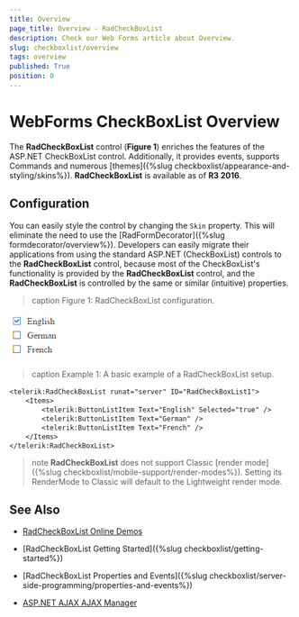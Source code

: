 ```yaml
---
title: Overview
page_title: Overview - RadCheckBoxList
description: Check our Web Forms article about Overview.
slug: checkboxlist/overview
tags: overview
published: True
position: 0
---
```


# WebForms CheckBoxList Overview

The **RadCheckBoxList** control (**Figure 1**) enriches the features of the ASP.NET CheckBoxList control. Additionally, it provides events, supports Commands and numerous [themes]({%slug checkboxlist/appearance-and-styling/skins%}). **RadCheckBoxList** is available as of **R3 2016**.

## Configuration
You can easily style the control by changing the `Skin` property. This will eliminate the need to use the [RadFormDecorator]({%slug formdecorator/overview%}). Developers can easily migrate their applications from using the standard ASP.NET (CheckBoxList) controls to the **RadCheckBoxList** control, because most of the CheckBoxList's functionality is provided by the **RadCheckBoxList** control, and the **RadCheckBoxList** is controlled by the same or similar (intuitive) properties.


>caption Figure 1: RadCheckBoxList configuration.

![WebForms CheckBoxList overview](images/checkboxlist-overview.png "WebForms CheckBoxList overview")

>caption Example 1: A basic example of a RadCheckBoxList setup.

````ASP.NET
<telerik:RadCheckBoxList runat="server" ID="RadCheckBoxList1">
    <Items>
        <telerik:ButtonListItem Text="English" Selected="true" />
        <telerik:ButtonListItem Text="German" />
        <telerik:ButtonListItem Text="French" />
    </Items>
</telerik:RadCheckBoxList>
````

>note **RadCheckBoxList** does not support Classic [render mode]({%slug checkboxlist/mobile-support/render-modes%}). Setting its RenderMode to Classic will default to the Lightweight render mode.

## See Also

 * [RadCheckBoxList Online Demos](https://demos.telerik.com/aspnet-ajax/checkboxlist/examples/overview/defaultcs.aspx)
 
 * [RadCheckBoxList Getting Started]({%slug checkboxlist/getting-started%})
 
 * [RadCheckBoxList Properties and Events]({%slug checkboxlist/server-side-programming/properties-and-events%})
 
 * [ASP.NET AJAX AJAX Manager](https://www.telerik.com/products/aspnet-ajax/ajax.aspx)

  